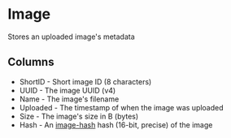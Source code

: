 # Image
Stores an uploaded image's metadata

## Columns
- ShortID - Short image ID (8 characters)
- UUID - The image UUID (v4)
- Name - The image's filename
- Uploaded - The timestamp of when the image was uploaded
- Size - The image's size in B (bytes)
- Hash - An [image-hash](https://github.com/danm/image-hash) hash (16-bit, precise) of the image